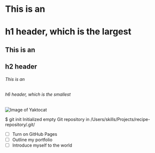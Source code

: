 # This is an <h1>h1 header, which is the largest
## This is an <h2>h2 header
###### This is an <h6>h6 header, which is the smallest
![Image of Yaktocat](https://octodex.github.com/images/yaktocat.png)

$ git init
Initialized empty Git repository in /Users/skills/Projects/recipe-repository/.git/
- [ ] Turn on GitHub Pages
- [ ] Outline my portfolio
- [ ] Introduce myself to the world
